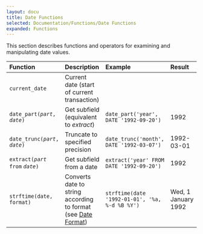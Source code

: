 ```yaml
---
layout: docu
title: Date Functions
selected: Documentation/Functions/Date Functions
expanded: Functions
---
```

This section describes functions and operators for examining and manipulating date values.

| Function | Description | Example | Result |
|:---|:---|:---|:---|
| `current_date` | Current date (start of current transaction) | | |
| `date_part(`*`part`*`, `*`date`*`)` | Get subfield (equivalent to *extract*) | `date_part('year', DATE '1992-09-20')` | 1992 |
| `date_trunc(`*`part`*`, `*`date`*`)` | Truncate to specified precision | `date_trunc('month', DATE '1992-03-07')` | 1992-03-01 |
| `extract(`*`part`* `from` *`date`*`)` | Get subfield from a date | `extract('year' FROM DATE '1992-09-20')` | 1992 |
| `strftime(date, format)` | Converts date to string according to format (see [Date Format](/docs/sql/functions/dateformat)) | `strftime(date '1992-01-01', '%a, %-d %B %Y')` | Wed, 1 January 1992 |
